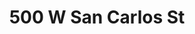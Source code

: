 ---
title: 500 W San Carlos St
address: 500 W San Carlos St, San Jose, CA 95126
developer: Seena Haghshenas
municipality: San Jose
units: 90
phase: Under Review
permits:
    H24-047:
        status: Inactive
        initial_date: 2024-08-14
        final_date: None
        apn: [26420064]
        address: 500 W San Carlos St, San Jose, CA 95126
        description: "Site Development Permit/Amendment to allow: The construction of 2670 square feet of non-residential space The demolition of 2500 square feet of building The construction of 90 residential units Additional policy review for The removal of 0 ordinance-sized trees"
        names: Seena Haghshenas; Owner HAGHSHENAS ABBAS
geometry: [37.32534786709327, -121.89852502944781]
published: True
---